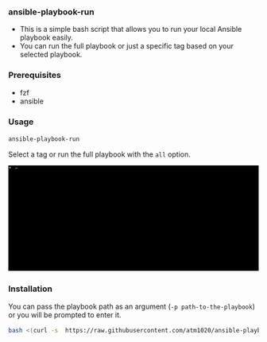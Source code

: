 ### ansible-playbook-run

* This is a simple bash script that allows you to run your local Ansible playbook easily.
* You can run the full playbook or just a specific tag based on your selected playbook.

### Prerequisites
- fzf
- ansible

### Usage
 ```bash 
ansible-playbook-run
```
Select a tag or run the full playbook with the ```all``` option.

![commit_graph](img/demo.gif)

### Installation
You can pass the playbook path as an argument (```-p path-to-the-playbook```) or you will be prompted to enter it.

```bash
bash <(curl -s  https://raw.githubusercontent.com/atm1020/ansible-playbook-run/main/installer.sh)
```
